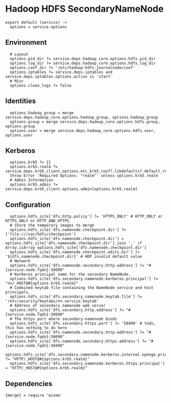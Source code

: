 
# Hadoop HDFS SecondaryNameNode 

    export default (service) ->
      options = service.options

## Environment

      # Layout
      options.pid_dir ?= service.deps.hadoop_core.options.hdfs.pid_dir
      options.log_dir ?= service.deps.hadoop_core.options.hdfs.log_dir
      options.conf_dir ?= '/etc/hadoop-hdfs-journalnode/conf'
      options.iptables ?= service.deps.iptables and service.deps.iptables.options.action is 'start'
      # Misc
      options.clean_logs ?= false

## Identities

      options.hadoop_group = merge service.deps.hadoop_core.options.hadoop_group, options.hadoop_group
      options.group = merge service.deps.hadoop_core.options.hdfs.group, options.group
      options.user = merge service.deps.hadoop_core.options.hdfs.user, options.user

## Kerberos

      options.krb5 ?= {}
      options.krb5.realm ?= service.deps.krb5_client.options.etc_krb5_conf?.libdefaults?.default_realm
      throw Error 'Required Options: "realm"' unless options.krb5.realm
      # Admin Information
      options.krb5.admin ?= service.deps.krb5_client.options.admin[options.krb5.realm]

## Configuration

      options.hdfs_site['dfs.http.policy'] ?= 'HTTPS_ONLY' # HTTP_ONLY or HTTPS_ONLY or HTTP_AND_HTTPS
      # Store the temporary images to merge
      options.hdfs_site['dfs.namenode.checkpoint.dir'] ?= ['file:///var/hdfs/checkpoint']
      options.hdfs_site['dfs.namenode.checkpoint.dir'] = options.hdfs_site['dfs.namenode.checkpoint.dir'].join ',' if Array.isArray options.hdfs_site['dfs.namenode.checkpoint.dir']
      options.hdfs_site['dfs.namenode.checkpoint.edits.dir'] ?= '${dfs.namenode.checkpoint.dir}' # HDP invalid default value
      # Network
      options.hdfs_site['dfs.namenode.secondary.http-address'] ?= "#{service.node.fqdn}:50090"
      # Kerberos principal name for the secondary NameNode.
      options.hdfs_site['dfs.secondary.namenode.kerberos.principal'] ?= "nn/_HOST@#{options.krb5.realm}"
      # Combined keytab file containing the NameNode service and host principals.
      options.hdfs_site['dfs.secondary.namenode.keytab.file'] ?= '/etc/security/keytabs/nn.service.keytab'
      # Address of secondary namenode web server
      options.hdfs_site['dfs.secondary.http.address'] ?= "#{service.node.fqdn}:50090"
      # The https port where secondary-namenode binds
      options.hdfs_site['dfs.secondary.https.port'] ?= '50490' # todo, this has nothing to do here
      options.hdfs_site['dfs.namenode.secondary.http-address'] ?= "#{service.node.fqdn}:50090"
      options.hdfs_site['dfs.namenode.secondary.https-address'] ?= "#{service.node.fqdn}:50490"
      options.hdfs_site['dfs.secondary.namenode.kerberos.internal.spnego.principal'] ?= "HTTP/_HOST@#{options.krb5.realm}"
      options.hdfs_site['dfs.secondary.namenode.kerberos.https.principal'] = "HTTP/_HOST@#{options.krb5.realm}"

## Dependencies

    {merge} = require 'mixme'
